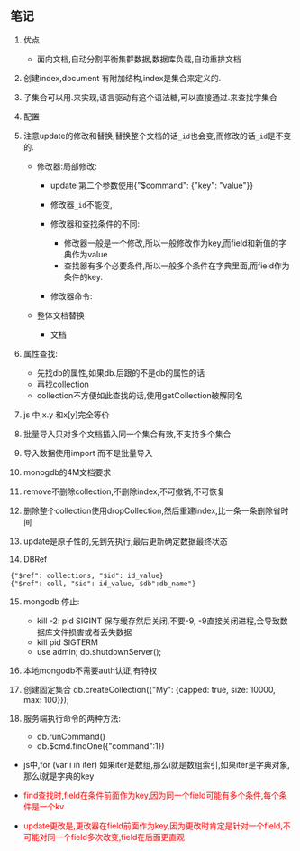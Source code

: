 ## 笔记
1. 优点
	- 面向文档,自动分割平衡集群数据,数据库负载,自动重排文档

2. 创建index,document 有附加结构,index是集合来定义的.

3. 子集合可以用.来实现,语言驱动有这个语法糖,可以直接通过.来查找字集合

4. 配置
	
5. 注意update的修改和替换,替换整个文档的话`_id`也会变,而修改的话`_id`是不变的.
	- 修改器:局部修改:
		- update 第二个参数使用{"$command": {"key": "value"}}
		- 修改器`_id`不能变,
		- 修改器和查找条件的不同:
			- 修改器一般是一个修改,所以一般修改作为key,而field和新值的字典作为value
			- 查找器有多个必要条件,所以一般多个条件在字典里面,而field作为条件的key.

		- 修改器命令:

	- 整体文档替换
		- 文档

6. 属性查找:
	- 先找db的属性,如果db.后跟的不是db的属性的话
	- 再找collection
	- collection不方便如此查找的话,使用getCollection破解同名

7. js 中,x.y 和x[y]完全等价
8. 批量导入只对多个文档插入同一个集合有效,不支持多个集合
9. 导入数据使用import 而不是批量导入
10. monogdb的4M文档要求
11. remove不删除collection,不删除index,不可撤销,不可恢复
12. 删除整个collection使用dropCollection,然后重建index,比一条一条删除省时间
13. update是原子性的,先到先执行,最后更新确定数据最终状态
14. DBRef
```
{"$ref": collections, "$id": id_value}
{"$ref": coll, "$id": id_value, $db":db_name"} 
```
15. mongodb 停止:
	- kill -2: pid SIGINT 保存缓存然后关闭,不要-9, -9直接关闭进程,会导致数据库文件损害或者丢失数据
	- kill pid SIGTERM
	- use admin; db.shutdownServer();

16. 本地mongodb不需要auth认证,有特权

17. 创建固定集合 
	db.createCollection({"My": {capped: true, size: 10000, max: 100}});
18. 服务端执行命令的两种方法:
	- db.runCommand()
	- db.$cmd.findOne({"command":1})
- js中,for (var i in iter) 如果iter是数组,那么i就是数组索引,如果iter是字典对象,那么i就是字典的key

- <font color=red>find查找时,field在条件前面作为key,因为同一个field可能有多个条件,每个条件是一个kv.</font>
- <font color=red>update更改是,更改器在field前面作为key,因为更改时肯定是针对一个field,不可能对同一个field多次改变,field在后面更直观</font>
